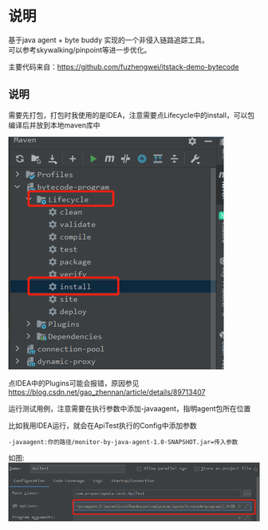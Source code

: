 # 说明  

基于java agent + byte buddy 实现的一个非侵入链路追踪工具。  
可以参考skywalking/pinpoint等进一步优化。  

主要代码来自：https://github.com/fuzhengwei/itstack-demo-bytecode

## 说明 

需要先打包，打包时我使用的是IDEA，注意需要点Lifecycle中的install，可以包编译后并放到本地maven库中

![](java-agent-build-demo.png)  

点IDEA中的Plugins可能会报错，原因参见 https://blog.csdn.net/gao_zhennan/article/details/89713407

运行测试用例，注意需要在执行参数中添加-javaagent，指明agent包所在位置 

比如我用IDEA运行，就会在ApiTest执行的Config中添加参数
```text
-javaagent:你的路径/monitor-by-java-agent-1.0-SNAPSHOT.jar=传入参数
```

如图:  
![](java-agent-run-config.png)

